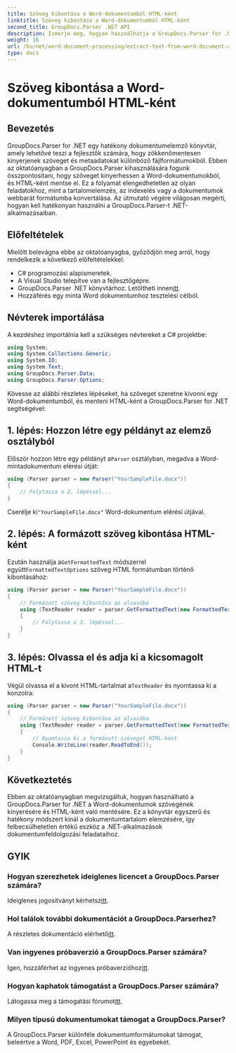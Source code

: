 ```yaml
---
title: Szöveg kibontása a Word-dokumentumból HTML-ként
linktitle: Szöveg kibontása a Word-dokumentumból HTML-ként
second_title: GroupDocs.Parser .NET API
description: Ismerje meg, hogyan használhatja a GroupDocs.Parser for .NET-et szövegek kivonásához Word-dokumentumokból, és HTML-ként mentheti el. Lépésről lépésre bemutató oktatóprogram kódpéldákkal.
weight: 16
url: /hu/net/word-document-processing/extract-text-from-word-document-as-html/
type: docs
---
```

# Szöveg kibontása a Word-dokumentumból HTML-ként

## Bevezetés
GroupDocs.Parser for .NET egy hatékony dokumentumelemző könyvtár, amely lehetővé teszi a fejlesztők számára, hogy zökkenőmentesen kinyerjenek szöveget és metaadatokat különböző fájlformátumokból. Ebben az oktatóanyagban a GroupDocs.Parser kihasználására fogunk összpontosítani, hogy szöveget kinyerhessen a Word-dokumentumokból, és HTML-ként mentse el. Ez a folyamat elengedhetetlen az olyan feladatokhoz, mint a tartalomelemzés, az indexelés vagy a dokumentumok webbarát formátumba konvertálása. Az útmutató végére világosan megérti, hogyan kell hatékonyan használni a GroupDocs.Parser-t .NET-alkalmazásaiban.
## Előfeltételek
Mielőtt belevágna ebbe az oktatóanyagba, győződjön meg arról, hogy rendelkezik a következő előfeltételekkel:
- C# programozási alapismeretek.
- A Visual Studio telepítve van a fejlesztőgépre.
-  GroupDocs.Parser .NET könyvtárhoz. Letöltheti innen[itt](https://releases.groupdocs.com/parser/net/).
- Hozzáférés egy minta Word dokumentumhoz tesztelési célból.
## Névterek importálása
A kezdéshez importálnia kell a szükséges névtereket a C# projektbe:
```csharp
using System;
using System.Collections.Generic;
using System.IO;
using System.Text;
using GroupDocs.Parser.Data;
using GroupDocs.Parser.Options;
```
Kövesse az alábbi részletes lépéseket, ha szöveget szeretne kivonni egy Word-dokumentumból, és menteni HTML-ként a GroupDocs.Parser for .NET segítségével:
## 1. lépés: Hozzon létre egy példányt az elemző osztályból
 Először hozzon létre egy példányt a`Parser` osztályban, megadva a Word-mintadokumentum elérési útját:
```csharp
using (Parser parser = new Parser("YourSampleFile.docx"))
{
    // Folytassa a 2. lépéssel...
}
```
 Cserélje ki`"YourSampleFile.docx"` Word-dokumentum elérési útjával.
## 2. lépés: A formázott szöveg kibontása HTML-ként
 Ezután használja a`GetFormattedText` módszerrel együtt`FormattedTextOptions` szöveg HTML formátumban történő kibontásához:
```csharp
using (Parser parser = new Parser("YourSampleFile.docx"))
{
    // Formázott szöveg kibontása az olvasóba
    using (TextReader reader = parser.GetFormattedText(new FormattedTextOptions(FormattedTextMode.Html)))
    {
        // Folytassa a 3. lépéssel...
    }
}
```
## 3. lépés: Olvassa el és adja ki a kicsomagolt HTML-t
 Végül olvassa el a kivont HTML-tartalmat a`TextReader` és nyomtassa ki a konzolra:
```csharp
using (Parser parser = new Parser("YourSampleFile.docx"))
{
    // Formázott szöveg kibontása az olvasóba
    using (TextReader reader = parser.GetFormattedText(new FormattedTextOptions(FormattedTextMode.Html)))
    {
        // Nyomtassa ki a formázott szöveget HTML-ként
        Console.WriteLine(reader.ReadToEnd());
    }
}
```
## Következtetés
Ebben az oktatóanyagban megvizsgáltuk, hogyan használható a GroupDocs.Parser for .NET a Word-dokumentumok szövegének kinyerésére és HTML-ként való mentésére. Ez a könyvtár egyszerű és hatékony módszert kínál a dokumentumtartalom elemzésére, így felbecsülhetetlen értékű eszköz a .NET-alkalmazások dokumentumfeldolgozási feladataihoz.

## GYIK
### Hogyan szerezhetek ideiglenes licencet a GroupDocs.Parser számára?
 Ideiglenes jogosítványt kérhetsz[itt](https://purchase.groupdocs.com/temporary-license/).
### Hol találok további dokumentációt a GroupDocs.Parserhez?
 A részletes dokumentáció elérhető[itt](https://tutorials.groupdocs.com/parser/net/).
### Van ingyenes próbaverzió a GroupDocs.Parser számára?
 Igen, hozzáférhet az ingyenes próbaverzióhoz[itt](https://releases.groupdocs.com/).
### Hogyan kaphatok támogatást a GroupDocs.Parser számára?
 Látogassa meg a támogatási fórumot[itt](https://forum.groupdocs.com/c/parser/17).
### Milyen típusú dokumentumokat támogat a GroupDocs.Parser?
A GroupDocs.Parser különféle dokumentumformátumokat támogat, beleértve a Word, PDF, Excel, PowerPoint és egyebeket.